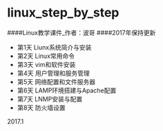 # linux_step_by_step
####Linux教学课件_作者：波哥
####2017年保持更新

- 第1天 Liunx系统简介与安装
- 第2天 Linux常用命令
- 第3天 vim和软件安装
- 第4天 用户管理和服务管理
- 第5天 网络配置和文件服务器
- 第6天 LAMP环境搭建与Apache配置
- 第7天 LNMP安装与配置
- 第8天 防火墙设置

2017.1